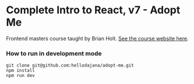 # Complete Intro to React, v7 - Adopt Me

Frontend masters course taught by Brian Holt.
[See the course website here](https://frontendmasters.com/courses/complete-react-v7/).

### How to run in development mode

```
git clone git@github.com:hellodajana/adopt-me.git
npm install
npm run dev
```

